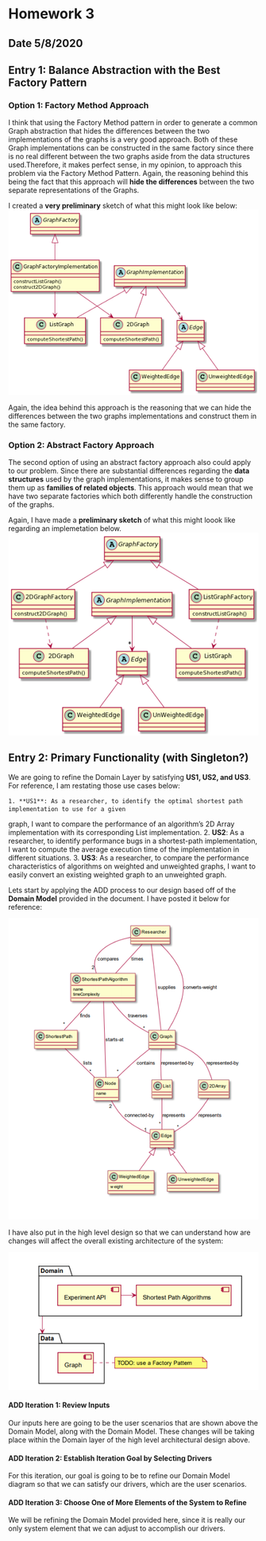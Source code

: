 # Homework 3

## Date 5/8/2020

## Entry 1: Balance Abstraction with the Best Factory Pattern

### Option 1: Factory Method Approach

I think that using the Factory Method pattern in order to generate a common Graph abstraction that hides the differences between the two implementations of the
graphs is a very good approach. Both of these Graph implementations can be constructed in the same factory since there is no real different between the two
graphs aside from the data structures used.Therefore, it makes perfect sense, in my opinion, to approach this problem via the Factory Method Pattern. Again, the reasoning
behind this being the fact that this approach will **hide the differences** between the two separate representations of the Graphs.

I created a **very preliminary** sketch of what this might look like below:
![FactoryMethod](images/FactoryMethodDiagram.png)

Again, the idea behind this approach is the reasoning that we can hide the differences between the two graphs implementations and construct them in the same factory.

### Option 2: Abstract Factory Approach

The second option of using an abstract factory approach also could apply to our problem. Since there are substantial differences regarding the **data structures**
used by the graph implementations, it makes sense to group them up as **families of related objects**. This approach would mean that we have two separate factories
which both differently handle the construction of the graphs.

Again, I have made a **preliminary sketch** of what this might loook like regarding an implemetation below.
![AbstractFactory](images/AbstractFactoryDiagram.png)

## Entry 2: Primary Functionality (with Singleton?)

We are going to refine the Domain Layer by satisfying **US1, US2, and US3**. For reference, I am restating those use cases below:

	1. **US1**: As a researcher, to identify the optimal shortest path implementation to use for a given
graph, I want to compare the performance of an algorithm’s 2D Array implementation with its
corresponding List implementation.
	2. **US2**: As a researcher, to identify performance bugs in a shortest-path implementation, I want to
compute the average execution time of the implementation in different situations.
	3. **US3**: As a researcher, to compare the performance characteristics of algorithms on weighted
and unweighted graphs, I want to easily convert an existing weighted graph to an unweighted
graph.

Lets start by applying the ADD process to our design based off of the **Domain Model** provided in the document. I have posted it below for reference:

![DomainModel](images/InitialDomainModel.png)

I have also put in the high level design so that we can understand how are changes will affect the overall existing architecture of the system:

![ArchitecturalModel](images/InitialArchitecture.png)

#### ADD Iteration 1: Review Inputs

Our inputs here are going to be the user scenarios that are shown above the Domain Model, along with the Domain Model. These changes will be taking place within
the Domain layer of the high level architectural design above.

#### ADD Iteration 2: Establish Iteration Goal by Selecting Drivers

For this iteration, our goal is going to be to refine our Domain Model diagram so that we can satisfy our drivers, which are the user scenarios.

#### ADD Iteration 3: Choose One of More Elements of the System to Refine

We will be refining the Domain Model provided here, since it is really our only system element that we can adjust to accomplish our drivers.